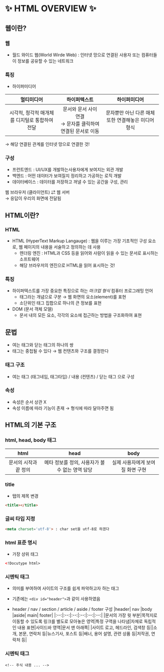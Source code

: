 # ✨ HTML OVERVIEW ✨

## **웹이란?**

### **웹**

- 월드 와이드 웹(World Wirde Web) : 인터넷 망으로 연결된 사용자 또는 컴퓨터들이 정보를 공유할 수 있는 네트워크

### **특징**

- 하이퍼미디어

|                   멀티미디어                   |                            하이퍼텍스트                             |                    하이퍼미디어                     |
| :--------------------------------------------: | :-----------------------------------------------------------------: | :-------------------------------------------------: |
| 시각적, 청각적 매개체를 디지털로 통합하여 전달 | 문서와 문서 사이 연결 <br>&rarr; 문자를 클릭하여 연결된 문서로 이동 | 문자뿐만 아닌 다른 매체 또한 연결해놓은 미디어 형식 |

&rarr; 해당 연결된 관계를 인터넷 망으로 연결한 것!

### **구성**

- 프런트엔드 : UI/UX를 개발하는사용자에게 보여지는 외관 개발
- 백엔드 : 어떤 데이터가 보여질지 정리하고 가공하는 로직 개발
- 데이터베이스 : 데이터를 저장하고 꺼낼 수 있는 공간을 구성, 관리

웹 브라우저 (클라이언트) &rlarr; 웹 서버 <br>
&rarr; 응답이 우리의 화면에 전달됨

## **HTML이란?**

### **HTML**

- HTML (HyperText Markup Langauge) : 웹을 이루는 가장 기초적인 구성 요소로, 웹 페이지의 내용을 서술하고 정의하는 데 사용
  - 렌더링 엔진 : HTML과 CSS 등을 읽어와 사람이 읽을 수 있는 문서로 표시하는 소프트웨어
  - 해당 브라우저의 엔진으로 HTML을 읽어 표시하는 것!

### **특징**

- 하이퍼텍스트를 가장 중요한 특징으로 하는 _마크업 형식_ 컴퓨터 프로그래밍 언어
  - 태그라는 개념으로 구분 &rarr; 웹 화면의 요소(element)를 표현
  - 소단위인 태그 집합으로 하나의 큰 정보를 표현
- DOM (문서 객체 모델)
  - 문서 내의 모든 요소, 각각의 요소에 접근하는 방법을 구조화하여 표현

## **문법**

- 여는 태그와 닫는 태그의 하나의 쌍
- 태그는 중첩될 수 있다 &rarr; 웹 컨텐츠와 구조를 결정한다

### **태그 구조**

- 여는 태그 (태그네임, 태그타입) / 내용 (컨텐츠) / 닫는 태그 으로 구성

### **속성**

- 속성은 순서 상관 X
- 속성 이름에 따라 기능이 존재 &rarr; 형식에 따라 달아주면 됨

## **HTML의 기본 구조**

### **html, head, body 태그**

|         html          |                      head                       |               body               |
| :-------------------: | :---------------------------------------------: | :------------------------------: |
| 문서의 시작과 끝 정의 | 메타 정보를 정의, 사용자가 볼 수 없는 영역 담당 | 실제 사용자에게 보여질 화면 구현 |

### **title**

- 탭의 제목 변경

```Html
<title></title>
```

### **글씨 타입 지정**

```Html
<meta charset='utf-8'> : char set을 utf-8로 하겠다
```

### **html 표준 명시**

- 가장 상위 태그

```html
<!Docutype html>
```

### **시멘틱 태그**

- 의미를 부여하여 사이트의 구조를 쉽게 파악하고자 하는 태그
- 기존에는 `<div id="header">`과 같이 사용하였음

- header / nav / section / article / aside / footer 구성
  |header| nav |body |aside| main| footer|
  |:--:|:--:|:--:|:--:|:--:|:--:|
  |문서의 가장 윗 부분|목적지로 이동할 수 있도록 링크를 별도로 모아놓은 영역|특정 구역을 나타냄|자체로 독립적인 내용 표현|사이드바 영역|문서 맨 아래쪽|
  |사이트 로고, 헤드라인, 검색창 등||소개, 본문, 연락처 등|뉴스기사, 포스트 등|배너, 용어 설명, 관련 상품 등|저작권, 연락처 등|

### **시멘틱 태그**

```
<!-- 주식 내용 ... -->
```
